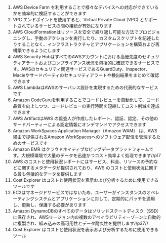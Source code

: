 1. AWS Device Farm を利用することで様々なデバイスへの対応ができているかを効率的に検証することができます
2. VPC エンドポイントを使用すると、Virtual Private Cloud (VPC) とサポートされているサービスの間の接続が有効になります
3. AWS CloudFormationはリソースを安全で繰り返し可能な方法でプロビジョニングし、手動のアクションを実行したり、カスタムスクリプトを記述したりすることなく、インフラストラクチャとアプリケーションを構築および再構築できるようにします
4. AWS Security HubはすべてのAWSアカウントにおける高優先度のセキュリティアラートおよびコンプライアンス状況を包括的に確認できるサービスです。AWSのセキュリティ関連サービスであるGuardDuty、Inspector、Macieやサードパーティのセキュリティアラートや検出結果をまとめて確認できます
5. AWS LambdaはAWSのサーバレス設計を実現するための代表的なサービスです
6. Amazon CodeGuruを利用することでコードレビューを自動化して、コード品質を向上しつつ、コードレビューの実行時間を短縮してコスト削減を達成できます
7. AWS ArtifactはAWS の監査人が作成したレポート、認証、認定、その他のサードパーティーによる認定情報にオンデマンドでアクセスできます
8. Amazon WorkSpaces Application Manager（Amazon WAM） は、AWS経由で提供されるAmazon WorkSpacesへのソフトウェア配信を管理するためのサービスです
9. Amazon EMR はクラウドネイティブなビッグデータプラットフォームです。大規模環境で大量のデータを迅速かつコスト効率よく処理できます//p17
10. AWS のコストと使用状況レポートにはサービス、料金、リソースの予約などに関するメタデータが提供されており、AWS のコストと使用状況に関する最も包括的なデータを提供します
11. Cost Explorer はコストと使用状況を表示および分析するために使用できるツールです
12. EC2はマネージドサービスではないため、ユーザーがインスタンスのオペレーティングシステムとアプリケーションに対して、定期的にパッチを適用し、更新し、保護する必要があります
13. Amazon DynamoDBのすべてのデータはソリッドステートディスク（SSD）に保存され、AWSリージョン内の複数のアベイラビリティーゾーンに自動的に複製され、組み込みの高可用性とデータ耐久性を提供します//p37//
14. Cost Explorer はコストと使用状況を表示および分析するために使用できるツール
